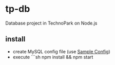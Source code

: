# tp-db
Database project in TechnoPark on Node.js

## install
* create MySQL config file (use [Sample Config](db/config.sample.json))
* execute ```sh
npm install && npm start
```
